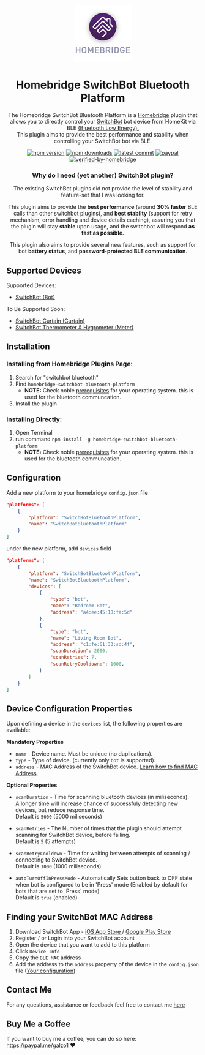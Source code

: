 <span align="center">

<p align="center">

<img src="https://github.com/homebridge/branding/raw/master/logos/homebridge-wordmark-logo-vertical.png" width="150">

</p>

# Homebridge SwitchBot Bluetooth Platform

<p>
    The Homebridge SwitchBot Bluetooth Platform is a <a href="https://github.com/homebridge/homebridge">Homebridge</a> plugin
    that allows you to directly control your <a href="https://www.switch-bot.com">SwitchBot</a> bot device from HomeKit 
    via BLE <a href="https://en.wikipedia.org/wiki/Bluetooth_Low_Energy">(Bluetooth Low Energy).</a><br>
    This plugin aims to provide the best performance and stability when controlling your SwitchBot bot via BLE. 
</p>

[![npm version](https://badgen.net/npm/v/homebridge-switchbot-bluetooth-platform)](https://www.npmjs.com/package/homebridge-switchbot-bluetooth-platform)
[![npm downloads](https://badgen.net/npm/dt/homebridge-switchbot-bluetooth-platform)](https://www.npmjs.com/package/homebridge-switchbot-bluetooth-platform)
[![latest commit](https://badgen.net/github/last-commit/galzo/homebridge-switchbot-bluetooth)](https://github.com/galzo/homebridge-switchbot-bluetooth)
[![paypal](https://img.shields.io/badge/Donate-PayPal-orange?logo=paypal&style=flat-square)](https://paypal.me/galzo1)
[![verified-by-homebridge](https://badgen.net/badge/homebridge/verified/purple)](https://github.com/homebridge/homebridge/wiki/Verified-Plugins)

### Why do I need (yet another) SwitchBot plugin?

<p>
    The existing SwitchBot plugins did not provide the level of stability and feature-set that I was looking for.
</p>
<p>
    This plugin aims to provide the <b>best performance</b> (around <b>30% faster</b> BLE calls than other switchbot plugins), 
    and <b>best stabilty</b> (support for retry mechanism, error handling and device details caching), assuring you that the plugin 
    will stay <b>stable</b> upon usage, and the switchbot will respond <b>as fast as possible.</b> 
</p>
<p>
    This plugin also aims to provide several new features, such as support for bot <b>battery status</b>, and <b>password-protected BLE communication</b>.
</p>

</span>

## Supported Devices

Supported Devices:

- [SwitchBot (Bot)](https://www.switch-bot.com/products/switchbot-bot)

To Be Supported Soon:

- [SwitchBot Curtain (Curtain)](https://www.switch-bot.com/products/switchbot-curtain)
- [SwitchBot Thermometer & Hygrometer (Meter)](https://www.switch-bot.com/products/switchbot-meter)

## Installation

### Installing from Homebridge Plugins Page:

1. Search for "switchbot bluetooth"
2. Find `homebridge-switchbot-bluetooth-platform`
   - **NOTE:** Check noble [prerequisites](https://github.com/homebridge/noble#prerequisites) for your operating system. this is used for the bluetooth communcation.
3. Install the plugin

### Installing Directly:

1. Open Terminal
2. run command `npm install -g homebridge-switchbot-bluetooth-platform`
   - **NOTE:** Check noble [prerequisites](https://github.com/homebridge/noble#prerequisites) for your operating system. this is used for the bluetooth communcation.

## Configuration

Add a new platform to your homebridge `config.json` file

```json
"platforms": [
    {
        "platform": "SwitchBotBluetoothPlatform",
        "name": "SwitchBotBluetoothPlatform"
    }
]
```

under the new platform, add `devices` field

```json
"platforms": [
    {
        "platform": "SwitchBotBluetoothPlatform",
        "name": "SwitchBotBluetoothPlatform",
        "devices": [
            {
                "type": "bot",
                "name": "Bedroom Bot",
                "address": "a4:ee:45:10:fa:5d"
            },
            {
                "type": "bot",
                "name": "Living Room Bot",
                "address": "c1:fe:61:33:sd:4f",
                "scanDuration": 2000,
                "scanRetries": 7,
                "scanRetryCooldown:": 1000,
            }
        ]
    }
]
```

## Device Configuration Properties

Upon defining a device in the `devices` list, the following properties are available:

**Mandatory Properties**

- `name` - Device name. Must be unique (no duplications).
- `type` - Type of device. (currently only `bot` is supported).
- `address` - MAC Address of the SwitchBot device. [Learn how to find MAC Address](#finding-your-switchbot-mac-address).

**Optional Properties**

- `scanDuration` - Time for scanning bluetooth devices (in miliseconds).
  <br>A longer time will increase chance of successfuly detecting new devices, but reduce response time.
  <br>Default is `5000` (5000 miliseconds)

- `scanRetries` - The Number of times that the plugin should attempt scanning for SwitchBot device, before failing.
  <br>Default is `5` (5 attempts)

- `scanRetryCooldown` - Time for waiting between attempts of scanning / connecting to SwitchBot device.
  <br>Default is `1000` (1000 miliseconds)

- `autoTurnOffInPressMode` - Automatically Sets button back to OFF state when bot is configured to be in 'Press' mode (Enabled by default for bots that are set to 'Press' mode)
  <br>Default is `true` (enabled)

## Finding your SwitchBot MAC Address

1. Download SwitchBot App -
   <a href="https://apps.apple.com/us/app/switchbot/id1087374760"> iOS App Store </a> /
   <a href="https://play.google.com/store/apps/details?id=com.theswitchbot.switchbot&hl=en&gl=US">Google Play Store</a>
2. Register / or Login into your SwitchBot account
3. Open the device that you want to add to this platform
4. Click `Device Info`
5. Copy the `BLE MAC` address
6. Add the address to the `address` property of the device in the `config.json` file ([Your configuration](#configuration))

## Contact Me

For any questions, assistance or feedback feel free to contact me <a href="https://github.com/galzo">here</a>

## Buy Me a Coffee

If you want to buy me a coffee, you can do so here: https://paypal.me/galzo1 ♥️
